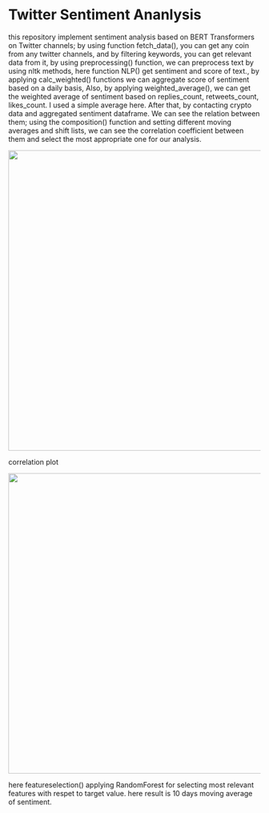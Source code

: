 
# Twitter Sentiment Ananlysis

this repository implement sentiment analysis based on BERT Transformers on Twitter channels; by using function fetch_data(), you can get any coin from any twitter channels, and by filtering keywords, you can get relevant data from it,
by using preprocessing() function, we can preprocess text by using nltk methods, here function NLP() get sentiment and score of text., by applying calc_weighted() functions we can aggregate score of sentiment based on a daily basis,
Also, by applying weighted_average(), we can get the weighted average of sentiment based on replies_count, retweets_count, likes_count. I used a simple average here.
After that, by contacting crypto data and aggregated sentiment dataframe. We can see the relation between them; using the composition() function and setting different moving averages and shift lists, we can see the correlation coefficient between them and select the most appropriate one for our analysis.

<img src="https://user-images.githubusercontent.com/54494078/128258422-dd02ebea-0dc5-4f36-bf7d-5dcf06a2b132.PNG" width="800" height="600" align = 'center' >

correlation plot 

<img src="https://user-images.githubusercontent.com/54494078/128258666-3e938586-99de-4826-9f1d-7c8fdca8befe.PNG" width="800" height="600" align = 'center' >

here featureselection() applying RandomForest for selecting most relevant features with respet to target value. here result is 10 days moving average of sentiment.

